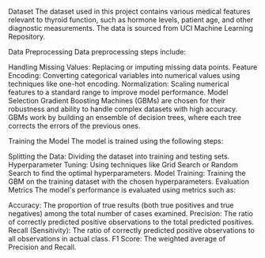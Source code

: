 Dataset
The dataset used in this project contains various medical features relevant to thyroid function, such as hormone levels, patient age, and other diagnostic measurements. The data is sourced from UCI Machine Learning Repository.

Data Preprocessing
Data preprocessing steps include:

Handling Missing Values: Replacing or imputing missing data points.
Feature Encoding: Converting categorical variables into numerical values using techniques like one-hot encoding.
Normalization: Scaling numerical features to a standard range to improve model performance.
Model Selection
Gradient Boosting Machines (GBMs) are chosen for their robustness and ability to handle complex datasets with high accuracy. GBMs work by building an ensemble of decision trees, where each tree corrects the errors of the previous ones.

Training the Model
The model is trained using the following steps:

Splitting the Data: Dividing the dataset into training and testing sets.
Hyperparameter Tuning: Using techniques like Grid Search or Random Search to find the optimal hyperparameters.
Model Training: Training the GBM on the training dataset with the chosen hyperparameters.
Evaluation Metrics
The model's performance is evaluated using metrics such as:

Accuracy: The proportion of true results (both true positives and true negatives) among the total number of cases examined.
Precision: The ratio of correctly predicted positive observations to the total predicted positives.
Recall (Sensitivity): The ratio of correctly predicted positive observations to all observations in actual class.
F1 Score: The weighted average of Precision and Recall.
